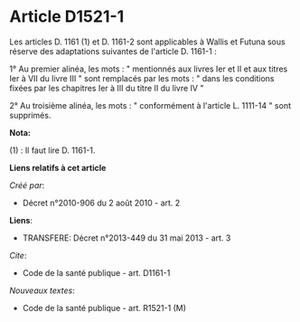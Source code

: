# Article D1521-1

Les articles D. 1161 (1) et D. 1161-2 sont applicables à Wallis et Futuna sous réserve des adaptations suivantes de l'article
D. 1161-1 : 

1° Au premier alinéa, les mots : " mentionnés aux livres Ier et II et aux titres Ier à VII du livre III " sont remplacés par
les mots : " dans les conditions fixées par les chapitres Ier à III du titre II du livre IV " 

2° Au troisième alinéa, les mots : " conformément à l'article L. 1111-14 " sont supprimés.

**Nota:**

(1) : Il faut lire D. 1161-1.

**Liens relatifs à cet article**

_Créé par_:

  - Décret n°2010-906 du 2 août 2010 - art. 2

**Liens**:

  - TRANSFERE: Décret n°2013-449 du 31 mai 2013 - art. 3

_Cite_:

  - Code de la santé publique - art. D1161-1

_Nouveaux textes_:

  - Code de la santé publique - art. R1521-1 (M)
